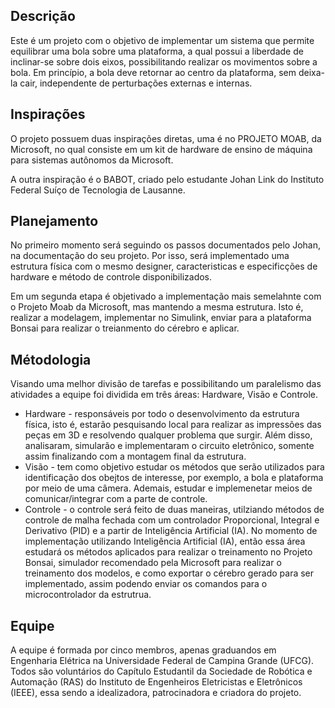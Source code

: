 ## Descrição
Este é um projeto com o objetivo de implementar um sistema que permite equilibrar uma bola sobre uma plataforma, a qual possui a liberdade de inclinar-se sobre dois eixos, possibilitando realizar os movimentos sobre a bola. Em princípio, a bola deve retornar ao centro da plataforma, sem deixa-la cair, independente de perturbações externas e internas.

## Inspirações
O projeto possuem duas inspirações diretas, uma é no PROJETO MOAB, da Microsoft, no qual consiste em um kit de hardware de ensino de máquina para sistemas autônomos da Microsoft.

A outra inspiração é o BABOT, criado pelo estudante Johan Link do Instituto Federal Suíço de Tecnologia de Lausanne. 

## Planejamento
No primeiro momento será seguindo os passos documentados pelo Johan, na documentação do seu projeto. Por isso, será implementado uma estrutura física com o mesmo designer, caracteristicas e especificções de hardware e método de controle disponibilizados.

Em um segunda etapa é objetivado a implementação mais semelahnte com o Projeto Moab da Microsoft, mas mantendo a mesma estrutura. Isto é, realizar a modelagem, implementar no Simulink, enviar para a plataforma Bonsai para realizar o treianmento do cérebro e aplicar.

## Métodologia
Visando uma melhor divisão de tarefas e possibilitando um paralelismo das atividades a equipe foi dividida em três áreas: Hardware, Visão e Controle.
* Hardware - responsáveis por todo o desenvolvimento da estrutura física, isto é, estarão pesquisando local para realizar as impressões das peças em 3D e resolvendo qualquer problema que surgir. Além disso, analisaram, simularão e implementaram o circuito eletrônico, somente assim finalizando com a montagem final da estrutura. 
* Visão - tem como objetivo estudar os métodos que serão utilizados para identificação dos obejtos de interesse, por exemplo, a bola e plataforma por meio de uma câmera. Ademais, estudar e implemenetar meios de comunicar/integrar com a parte de controle.
* Controle -  o controle será feito de duas maneiras, utilziando métodos de controle de malha fechada com um controlador Proporcional, Integral e Derivativo (PID) e a partir de Inteligência Artificial (IA). No momento de implementação utilizando Inteligência Artificial (IA), então essa área estudará os métodos aplicados para realizar o treinamento no Projeto Bonsai, simulador recomendado pela Microsoft  para realizar o treinamento dos modelos, e como exportar o cérebro gerado para ser implementado, assim podendo enviar os comandos para o microcontrolador da estrutrua.

## Equipe
A equipe é formada por cinco membros, apenas graduandos em Engenharia Elétrica na Universidade Federal de Campina Grande (UFCG). Todos são voluntários do Capítulo Estudantil da Sociedade de Robótica e Automação (RAS) do Instituto de Engenheiros Eletricistas e Eletrônicos (IEEE), essa sendo a idealizadora, patrocinadora e criadora do projeto. 

